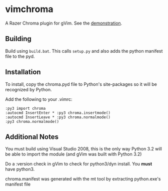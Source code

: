 # vimchroma

A Razer Chroma plugin for gVim. See the [demonstration](https://vimeo.com/175987019).

## Building

Build using `build.bat`. This calls `setup.py` and also adds the python manifest file to the pyd.

## Installation
To install, copy the chroma.pyd file to Python's site-packages so it will be recognized by Python.

Add the following to your .vimrc:
```
:py3 import chroma
:autocmd InsertEnter * :py3 chroma.insertmode()
:autocmd InsertLeave * :py3 chroma.normalmode()
:py3 chroma.normalmode()
```

## Additional Notes
You must build using Visual Studio 2008, this is the only way Python 3.2 will be able to import the module (and gVim was built with Python 3.2)

Do a :version check in gVim to check for python3/dyn install. You **must** have python3.

chroma.manifest was generated with the mt tool by extracting python.exe's manifest file

